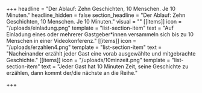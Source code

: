 +++
headline = "Der Ablauf: Zehn Geschichten, 10 Menschen. Je 10 Minuten."
headline_hidden = false
section_headline = "Der Ablauf: Zehn Geschichten, 10 Menschen. Je 10 Minuten."
visual = ""
[[items]]
icon = "/uploads/einladung.png"
template = "list-section-item"
text = "Auf Einladung eines oder mehrerer Gastgeber*innen versammeln sich bis zu 10 Menschen in einer Videokonferenz."
[[items]]
icon = "/uploads/erzahlen4.png"
template = "list-section-item"
text = "Nacheinander erzählt jeder Gast eine vorab ausgewählte und mitgebrachte Geschichte."
[[items]]
icon = "/uploads/10minzeit.png"
template = "list-section-item"
text = "Jeder Gast hat 10 Minuten Zeit, seine Geschichte zu erzählen, dann kommt der/die nächste an die Reihe."

+++
